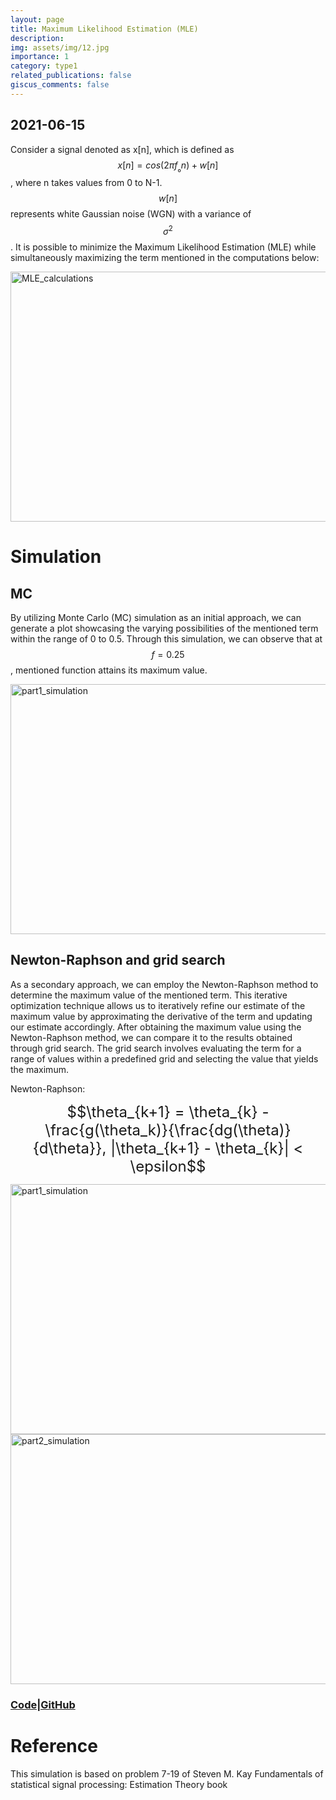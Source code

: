 ```yaml
---
layout: page
title: Maximum Likelihood Estimation (MLE)
description: 
img: assets/img/12.jpg
importance: 1
category: type1
related_publications: false
giscus_comments: false
---
```

## 2021-06-15

Consider a signal denoted as x[n], which is defined as $$x[n] = cos(2π{f_₀}n) + w[n]$$, where n takes values from 0 to N-1. $$w[n]$$ represents white Gaussian noise (WGN) with a variance of $$\sigma^2$$. 
It is possible to minimize the Maximum Likelihood Estimation (MLE) while simultaneously maximizing the term mentioned in the computations below:

<img src="https://github.com/RGAlavicheh/Maximum-Likelihood-Estimation/assets/94162828/c99c7a11-f810-43e6-ace8-e45fe53c78e0" alt="MLE_calculations" width="600" height="400">

# Simulation
## MC
By utilizing Monte Carlo (MC) simulation as an initial approach, we can generate a plot showcasing the varying possibilities of the mentioned term within the range of 0 to 0.5. Through this simulation, we can observe that at $$f = 0.25$$, mentioned function attains its maximum value.

<img src="https://github.com/RGAlavicheh/Maximum-Likelihood-Estimation/assets/94162828/72f87804-2a6c-4812-a397-03bb694cdf46" alt="part1_simulation" width="600" height="400">


## Newton-Raphson and grid search
As a secondary approach, we can employ the Newton-Raphson method to determine the maximum value of the mentioned term. This iterative optimization technique allows us to iteratively refine our estimate of the maximum value by approximating the derivative of the term and updating our estimate accordingly.
After obtaining the maximum value using the Newton-Raphson method, we can compare it to the results obtained through grid search. The grid search involves evaluating the term for a range of values within a predefined grid and selecting the value that yields the maximum.

Newton-Raphson:

<span style="font-size: 24px"> $$\theta_{k+1} = \theta_{k} - \frac{g(\theta_k)}{\frac{dg(\theta)}{d\theta}}, |\theta_{k+1} - \theta_{k}| < \epsilon$$</span>

<img src="https://github.com/RGAlavicheh/Maximum-Likelihood-Estimation/assets/94162828/b1db4504-7fa2-4d9b-bb1f-d4e6f0616099" alt="part1_simulation" width="600" height="400">

<img src="https://github.com/RGAlavicheh/Maximum-Likelihood-Estimation/assets/94162828/6ece95e1-0944-4f71-8281-e8fa2eff2c76" alt="part2_simulation" width="600" height="400">

### [Code|GitHub](https://github.com/RGAlavicheh/Maximum-Likelihood-Estimation)

# Reference
This simulation is based on problem 7-19 of Steven M. Kay Fundamentals of statistical signal processing: Estimation Theory book
